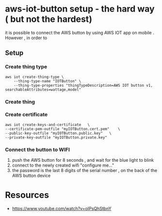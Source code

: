 # aws-iot-button setup - the hard way ( but not the hardest) 
it is possible to connect the AWS button by using AWS IOT app on mobile .
However , in order to 


## Setup

### Create thing type
```
aws iot create-thing-type \
    --thing-type-name "IOTButton" \
    --thing-type-properties "thingTypeDescription=AWS IOT button v1, searchableAttributes=wattage,model"
```

### Create thing

### Create certificate

```
aws iot create-keys-and-certificate   \
--certificate-pem-outfile "myIOTButton.cert.pem"    \
--public-key-outfile "myIOTButton.public.key"   \
--private-key-outfile "myIOTButton.private.key"
```

### Connect the button to WIFI

1. push the AWS button for 8 seconds , and wait for the blue light to blink
2. connect to the newly created wifi "configure me..."
3. the password is the last 8 digits of the serial number , on the back of the AWS button device




# Resources
* https://www.youtube.com/watch?v=oIPsQhStbnY
